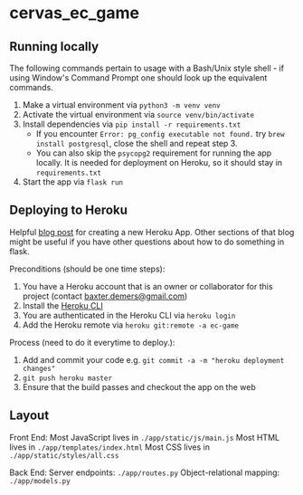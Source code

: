 # cervas_ec_game

## Running locally

The following commands pertain to usage with a Bash/Unix style shell - if using Window's Command Prompt one should look up the equivalent commands.

1. Make a virtual environment via `python3 -m venv venv`
2. Activate the virtual environment via `source venv/bin/activate`
3. Install dependencies via `pip install -r requirements.txt`
    * If you encounter `Error: pg_config executable not found.` try `brew install postgresql`, close the shell and repeat step 3.
    * You can also skip the `psycopg2` requirement for running the app locally. It is needed for deployment on Heroku, so it should stay in `requirements.txt`
4. Start the app via `flask run`

## Deploying to Heroku

Helpful [blog post](https://blog.miguelgrinberg.com/post/the-flask-mega-tutorial-part-xviii-deployment-on-heroku) for creating a new Heroku App. Other sections of that blog might be useful if you have other questions about how to do something in flask.

Preconditions (should be one time steps):

1. You have a Heroku account that is an owner or collaborator for this project (contact baxter.demers@gmail.com)
2. Install the [Heroku CLI](https://devcenter.heroku.com/articles/heroku-cli)
3. You are authenticated in the Heroku CLI via `heroku login`
4. Add the Heroku remote via `heroku git:remote -a ec-game`

Process (need to do it everytime to deploy.):

1. Add and commit your code e.g. `git commit -a -m "heroku deployment changes"`
2. `git push heroku master`
3. Ensure that the build passes and checkout the app on the web

## Layout

Front End:
Most JavaScript lives in `./app/static/js/main.js`
Most HTML lives in `./app/templates/index.html`
Most CSS lives in `./app/static/styles/all.css`

Back End:
Server endpoints: `./app/routes.py`
Object-relational mapping: `./app/models.py`